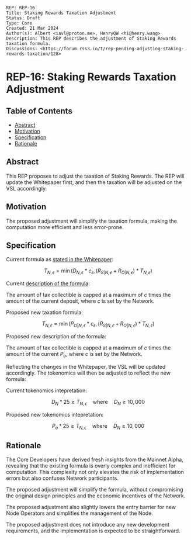 ```
REP: REP-16
Title: Staking Rewards Taxation Adjustment
Status: Draft
Type: Core
Created: 21 Mar 2024
Author(s): Albert <iavl@proton.me>, HenryQW <hi@henry.wang>
Description: This REP describes the adjustment of Staking Rewards taxation formula.
Discussions: <https://forum.rss3.io/t/rep-pending-adjusting-staking-rewards-taxation/128>
```

# REP-16: Staking Rewards Taxation Adjustment

## Table of Contents

- [Abstract](#abstract)
- [Motivation](#motivation)
- [Specification](#specification)
- [Rationale](#rationale)

## Abstract

This REP proposes to adjust the taxation of Staking Rewards.
The REP will update the Whitepaper first, and then the taxation will be adjusted on the VSL accordingly.

## Motivation

The proposed adjustment will simplify the taxation formula, making the computation more efficient and less error-prone.

## Specification

Current formula as [stated in the Whitepaper](https://github.com/RSS3-Network/Whitepaper/blob/d8a86712cad0c88846c659577e0848b422b90f14/current/sections/tokenomics/network_rewards.tex#L77-L83):

$$
T_{N,\epsilon} = \min(D_{N,\epsilon} * c_{\epsilon}, (R_{S|N,\epsilon} + R_{O|N,\epsilon}) * T_{N,\epsilon})
$$

Current [description of the formula](https://github.com/RSS3-Network/Whitepaper/blob/d8a86712cad0c88846c659577e0848b422b90f14/current/sections/tokenomics/network_rewards.tex#L75):

The amount of tax collectible is capped at a maximum of $c$
times the amount of the current deposit, where $c$ is set by the
Network.

Proposed new taxation formula:

$$
T_{N,\epsilon} = \min(P_{O|N,\epsilon} * c_{\epsilon}, (R_{S|N,\epsilon} + R_{O|N,\epsilon}) * T_{N,\epsilon})
$$

Proposed new description of the formula:

The amount of tax collectible is capped at a maximum of $c$
times the amount of the current $P_o$, where $c$ is set by the
Network.

Reflecting the changes in the Whitepaper, the VSL will be updated accordingly.
The tokenomics will then be adjusted to reflect the new formula:

Current tokenomics intepretation:

$$
D_{N} * 25 \geq T_{N,\epsilon} \quad \text{where} \quad D_{N} \geq 10,000
$$

Proposed new tokenomics intepretation:

$$
P_{o} * 25 \geq T_{N,\epsilon} \quad \text{where} \quad D_{N} \geq 10,000
$$

## Rationale

The Core Developers have derived fresh insights from the Mainnet Alpha, revealing that the existing formula is overly complex and inefficient for computation.
This complexity not only elevates the risk of implementation errors but also confuses Network participants.

The proposed adjustment will simplify the formula, without compromising the original design principles and the economic incentives of the Network.

The proposed adjustment also slightly lowers the entry barrier for new Node Operators and simplifies the management of the Node.

The proposed adjustment does not introduce any new development requirements, and the implementation is expected to be straightforward.
